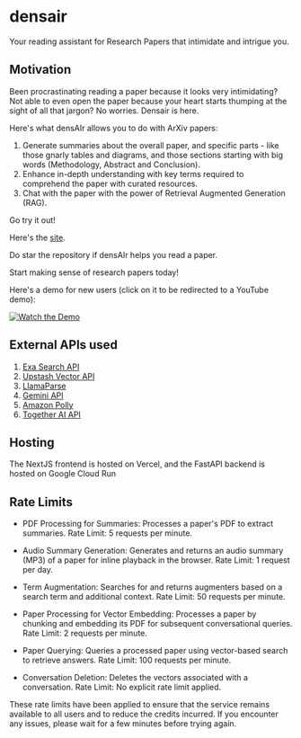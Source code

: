 # densair

Your reading assistant for Research Papers that intimidate and intrigue you.

## Motivation

Been procrastinating reading a paper because it looks very intimidating? Not able to even open the paper because your heart starts thumping at the sight of all that jargon? No worries. Densair is here.

Here's what densAIr allows you to do with ArXiv papers:

1. Generate summaries about the overall paper, and specific parts - like those gnarly tables and diagrams, and those sections starting with big words (Methodology, Abstract and Conclusion).
2. Enhance in-depth understanding with key terms required to comprehend the paper with curated resources.
3. Chat with the paper with the power of Retrieval Augmented Generation (RAG).

Go try it out!

Here's the [site](https://densair.vercel.app).

Do star the repository if densAIr helps you read a paper.

Start making sense of research papers today!

Here's a demo for new users (click on it to be redirected to a YouTube demo):

[![Watch the Demo](https://img.youtube.com/vi/q9tf5TN9OnQ/0.jpg)](https://www.youtube.com/watch?v=q9tf5TN9OnQ)

## External APIs used

1. [Exa Search API](https://exa.ai/)
2. [Upstash Vector API](upstash.com/docs/vector/overall/whatisvector)
3. [LlamaParse](https://docs.llamaindex.ai/en/stable/llama_cloud/llama_parse/)
4. [Gemini API](https://ai.google.dev/gemini-api/docs)
5. [Amazon Polly](https://aws.amazon.com/polly/)
6. [Together AI API](https://www.together.ai/)

## Hosting

The NextJS frontend is hosted on Vercel, and the FastAPI backend is hosted on Google Cloud Run

## Rate Limits

* PDF Processing for Summaries:
Processes a paper's PDF to extract summaries.
Rate Limit: 5 requests per minute.

* Audio Summary Generation:
Generates and returns an audio summary (MP3) of a paper for inline playback in the browser.
Rate Limit: 1 request per day.

* Term Augmentation:
Searches for and returns augmenters based on a search term and additional context.
Rate Limit: 50 requests per minute.

* Paper Processing for Vector Embedding:
Processes a paper by chunking and embedding its PDF for subsequent conversational queries.
Rate Limit: 2 requests per minute.

* Paper Querying:
Queries a processed paper using vector-based search to retrieve answers.
Rate Limit: 100 requests per minute.

* Conversation Deletion:
Deletes the vectors associated with a conversation.
Rate Limit: No explicit rate limit applied.

These rate limits have been applied to ensure that the service remains available to all users and to reduce the credits incurred. If you encounter any issues, please wait for a few minutes before trying again.

